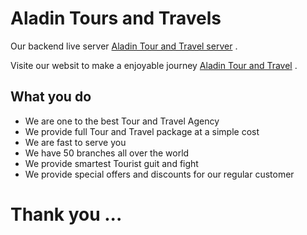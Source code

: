 # Aladin Tours and Travels


Our backend live server [Aladin Tour and Travel server](https://rocky-dawn-01056.herokuapp.com/) .

Visite our websit to make a enjoyable journey [Aladin Tour and Travel](https://aladin-tour-and-travel-7dbec.web.app/) .


## What you do
- We are one to the best Tour and Travel Agency
- We provide full Tour and Travel package at a simple cost
- We are fast to serve you
- We have 50 branches all over the world
- We provide smartest Tourist guit and fight
- We provide special offers and discounts for our regular customer

# Thank you ... 